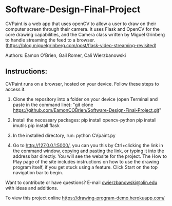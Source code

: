 # Software-Design-Final-Project

CVPaint is a web app that uses openCV to allow a user to draw on their computer screen through their camera. It uses Flask and OpenCV for the core drawing capabilities, and the Camera class written by Miguel Grinberg to handle streaming the feed to a browser. (https://blog.miguelgrinberg.com/post/flask-video-streaming-revisited)

Authors: Eamon O'Brien, Gail Romer, Cali Wierzbanowski

## Instructions:

CVPaint runs on a browser, hosted on your device. Follow these steps to access it.

1) Clone the repository into a folder on your device (open Terminal and paste in the command line): "git clone https://github.com/EamonCOBrien/Software-Design-Final-Project.git"

2) Install the necessary packages:
	pip install opencv-python
	pip install imutils
	pip install flask

3) In the installed directory, run: python CVpaint.py

4) Go to http://127.0.0.1:5000/, you can you this by Ctrl+clicking the link in the command window, copying and pasting the link, or typing it into the address bar directly. You will see the website for the project. The How to Play page of the site includes instructions on how to use the drawing program itself, if you get stuck using a feature. Click Start on the top navigation bar to begin.

Want to contribute or have questions? E-mail cwierzbanowski@olin.edu with ideas and additions.

To view this project online https://drawing-program-demo.herokuapp.com/
